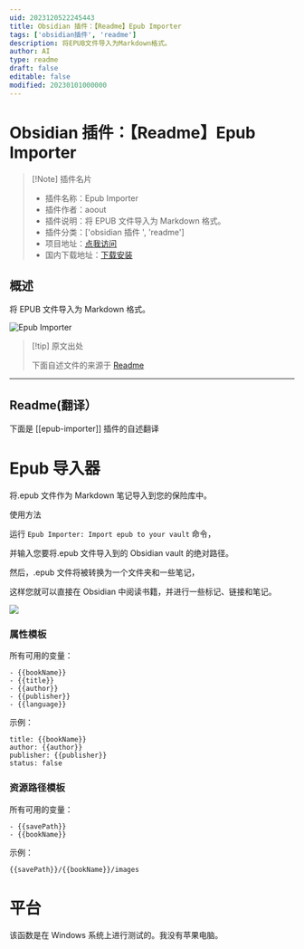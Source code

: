 ```yaml
---
uid: 2023120522245443
title: Obsidian 插件：【Readme】Epub Importer
tags: ['obsidian插件', 'readme']
description: 将EPUB文件导入为Markdown格式。
author: AI
type: readme
draft: false
editable: false
modified: 20230101000000
---
```


# Obsidian 插件：【Readme】Epub Importer

> [!Note] 插件名片
> - 插件名称：Epub Importer
> - 插件作者：aoout
> - 插件说明：将 EPUB 文件导入为 Markdown 格式。
> - 插件分类：['obsidian 插件 ', 'readme']
> - 项目地址：[点我访问](https://github.com/aoout/obsidian-epub-importer)
> - 国内下载地址：[下载安装](https://pkmer.cn/products/plugin/pluginMarket/?epub-importer)

## 概述

将 EPUB 文件导入为 Markdown 格式。

![Epub Importer](https://cdn.pkmer.cn/covers/epub-importer.gif!pkmer)

> [!tip] 原文出处
>
>下面自述文件的来源于 [Readme](https://ghproxy.net/https://raw.githubusercontent.com/aoout/obsidian-epub-importer/master/README.md)

---

## Readme(翻译）

下面是 [[epub-importer]] 插件的自述翻译

# Epub 导入器

将.epub 文件作为 Markdown 笔记导入到您的保险库中。

使用方法

运行 `Epub Importer: Import epub to your vault` 命令，

并输入您要将.epub 文件导入到的 Obsidian vault 的绝对路径。

然后，.epub 文件将被转换为一个文件夹和一些笔记，

这样您就可以直接在 Obsidian 中阅读书籍，并进行一些标记、链接和笔记。

![](assets/demo.gif)

### 属性模板

所有可用的变量：

```
- {{bookName}}
- {{title}}
- {{author}}
- {{publisher}}
- {{language}}
```

示例：

```
title: {{bookName}}
author: {{author}}
publisher: {{publisher}}
status: false
```

### 资源路径模板

所有可用的变量：

```
- {{savePath}}
- {{bookName}}
```

示例：

```
{{savePath}}/{{bookName}}/images
```

# 平台

该函数是在 Windows 系统上进行测试的。我没有苹果电脑。
